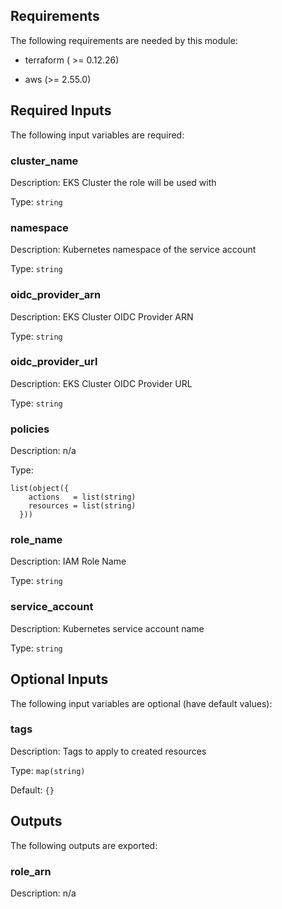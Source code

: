 ## Requirements

The following requirements are needed by this module:

- terraform ( >= 0.12.26)

- aws (>= 2.55.0)

## Required Inputs

The following input variables are required:

### cluster\_name

Description: EKS Cluster the role will be used with

Type: `string`

### namespace

Description: Kubernetes namespace of the service account

Type: `string`

### oidc\_provider\_arn

Description: EKS Cluster OIDC Provider ARN

Type: `string`

### oidc\_provider\_url

Description: EKS Cluster OIDC Provider URL

Type: `string`

### policies

Description: n/a

Type:

```hcl
list(object({
    actions   = list(string)
    resources = list(string)
  }))
```

### role\_name

Description: IAM Role Name

Type: `string`

### service\_account

Description: Kubernetes service account name

Type: `string`

## Optional Inputs

The following input variables are optional (have default values):

### tags

Description: Tags to apply to created resources

Type: `map(string)`

Default: `{}`

## Outputs

The following outputs are exported:

### role\_arn

Description: n/a

